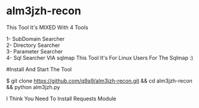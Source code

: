 # alm3jzh-recon




This Tool It's MIXED With 4 Tools 

1- SubDomain Searcher                       
2- Directory Searcher                       
3- Parameter Searcher                   
4- Sql Searcher VIA sqlmap            This Tool It's For Linux Users For The Sqlmap :)


#Install  And Start The Tool                      

$ git clone https://github.com/q9a9/alm3jzh-recon.git && cd alm3jzh-recon && python alm3jzh.py



I Think You Need To Install Requests Module
